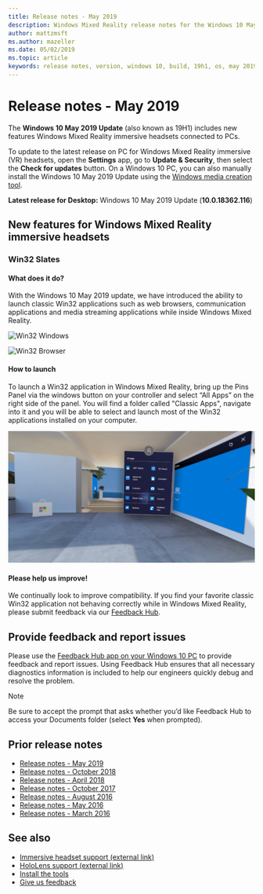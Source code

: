 ```yaml
---
title: Release notes - May 2019
description: Windows Mixed Reality release notes for the Windows 10 May 2019 Update (also known as 19H1).
author: mattzmsft
ms.author: mazeller
ms.date: 05/02/2019
ms.topic: article
keywords: release notes, version, windows 10, build, 19h1, os, may 2019
---
```




# Release notes - May 2019

The **Windows 10 May 2019 Update** (also known as 19H1) includes new features Windows Mixed Reality immersive headsets connected to PCs. 

To update to the latest release on PC for Windows Mixed Reality immersive (VR) headsets, open the **Settings** app, go to **Update & Security**, then select the **Check for updates** button. On a Windows 10 PC, you can also manually install the Windows 10 May 2019 Update using the [Windows media creation tool](https://www.microsoft.com/software-download/windows10).

**Latest release for Desktop:** Windows 10 May 2019 Update (**10.0.18362.116**)<br>

## New features for Windows Mixed Reality immersive headsets

### Win32 Slates

#### What does it do? 
With the Windows 10 May 2019 update, we have introduced the ability to launch classic Win32 applications such as web browsers, communication applications and media streaming applications while inside Windows Mixed Reality. 

![Win32 Windows](images/mr-win32-slates-1.png)

![Win32 Browser](images/mr-win32-slates-2.png)

#### How to launch
To launch a Win32 application in Windows Mixed Reality, bring up the Pins Panel via the windows button on your controller and select “All Apps” on the right side of the panel.  You will find a folder called "Classic Apps", navigate into it and you will be able to select and launch most of the Win32 applications installed on your computer.

![Win32 Pin_Panel](images/mr-win32-slates-pinspanel.png)

#### Please help us improve!
We continually look to improve compatibility.  If you find your favorite classic Win32 application not behaving correctly while in Windows Mixed Reality, please submit feedback via our [Feedback Hub](https://support.microsoft.com/en-us/help/4021566/windows-10-send-feedback-to-microsoft-with-feedback-hub).

## Provide feedback and report issues

Please use the [Feedback Hub app on your Windows 10 PC](give-us-feedback.md) to provide feedback and report issues. Using Feedback Hub ensures that all necessary diagnostics information is included to help our engineers quickly debug and resolve the problem.

>[!NOTE]
>Be sure to accept the prompt that asks whether you’d like Feedback Hub to access your Documents folder (select **Yes** when prompted).

## Prior release notes

* [Release notes - May 2019](release-notes-may-2019.md)
* [Release notes - October 2018](release-notes-october-2018.md)
* [Release notes - April 2018](release-notes-april-2018.md)
* [Release notes - October 2017](release-notes-october-2017.md)
* [Release notes - August 2016](release-notes-august-2016.md)
* [Release notes - May 2016](release-notes-may-2016.md)
* [Release notes - March 2016](release-notes-march-2016.md)

## See also
* [Immersive headset support (external link)](https://docs.microsoft.com/windows/mixed-reality/enthusiast-guide/troubleshooting-windows-mixed-reality)
* [HoloLens support (external link)](https://support.microsoft.com/products/hololens)
* [Install the tools](install-the-tools.md)
* [Give us feedback](give-us-feedback.md)

